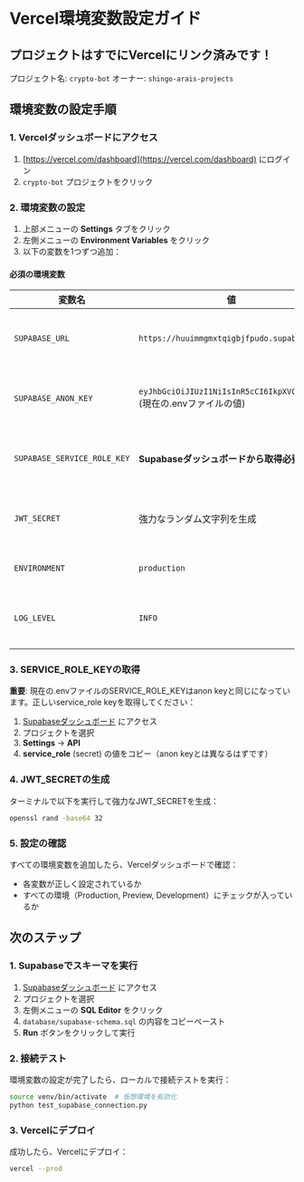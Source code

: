 # Vercel環境変数設定ガイド

## プロジェクトはすでにVercelにリンク済みです！

プロジェクト名: `crypto-bot`
オーナー: `shingo-arais-projects`

## 環境変数の設定手順

### 1. Vercelダッシュボードにアクセス

1. [https://vercel.com/dashboard](https://vercel.com/dashboard) にログイン
2. `crypto-bot` プロジェクトをクリック

### 2. 環境変数の設定

1. 上部メニューの **Settings** タブをクリック
2. 左側メニューの **Environment Variables** をクリック
3. 以下の変数を1つずつ追加：

#### 必須の環境変数

| 変数名                      | 値                                                                 | 環境                                          |
| --------------------------- | ------------------------------------------------------------------ | --------------------------------------------- |
| `SUPABASE_URL`              | `https://huuimmgmxtqigbjfpudo.supabase.co`                         | ✅ Production<br>✅ Preview<br>✅ Development |
| `SUPABASE_ANON_KEY`         | `eyJhbGciOiJIUzI1NiIsInR5cCI6IkpXVCJ9...` (現在の.envファイルの値) | ✅ Production<br>✅ Preview<br>✅ Development |
| `SUPABASE_SERVICE_ROLE_KEY` | **Supabaseダッシュボードから取得必要**                             | ✅ Production<br>✅ Preview<br>✅ Development |
| `JWT_SECRET`                | 強力なランダム文字列を生成                                         | ✅ Production<br>✅ Preview<br>✅ Development |
| `ENVIRONMENT`               | `production`                                                       | ✅ Production のみ                            |
| `LOG_LEVEL`                 | `INFO`                                                             | ✅ Production<br>✅ Preview<br>✅ Development |

### 3. SERVICE_ROLE_KEYの取得

**重要**: 現在の.envファイルのSERVICE_ROLE_KEYはanon keyと同じになっています。正しいservice_role keyを取得してください：

1. [Supabaseダッシュボード](https://supabase.com/dashboard) にアクセス
2. プロジェクトを選択
3. **Settings** → **API**
4. **service_role** (secret) の値をコピー（anon keyとは異なるはずです）

### 4. JWT_SECRETの生成

ターミナルで以下を実行して強力なJWT_SECRETを生成：

```bash
openssl rand -base64 32
```

### 5. 設定の確認

すべての環境変数を追加したら、Vercelダッシュボードで確認：

- 各変数が正しく設定されているか
- すべての環境（Production, Preview, Development）にチェックが入っているか

## 次のステップ

### 1. Supabaseでスキーマを実行

1. [Supabaseダッシュボード](https://supabase.com/dashboard) にアクセス
2. プロジェクトを選択
3. 左側メニューの **SQL Editor** をクリック
4. `database/supabase-schema.sql` の内容をコピーペースト
5. **Run** ボタンをクリックして実行

### 2. 接続テスト

環境変数の設定が完了したら、ローカルで接続テストを実行：

```bash
source venv/bin/activate  # 仮想環境を有効化
python test_supabase_connection.py
```

### 3. Vercelにデプロイ

成功したら、Vercelにデプロイ：

```bash
vercel --prod
```

